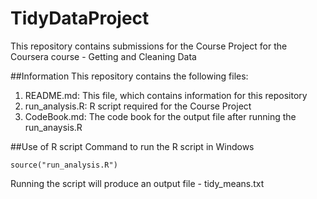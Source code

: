 # TidyDataProject
This repository contains submissions for the Course Project for the Coursera course - Getting and Cleaning Data



##Information
This repository contains the following files:

1. README.md: This file, which contains information for this repository
2. run_analysis.R: R script required for the Course Project
3. CodeBook.md: The code book for the output file after running the run_anaysis.R



##Use of R script
Command to run the R script in Windows
```
source("run_analysis.R")
```
Running the script will produce an output file - tidy_means.txt
